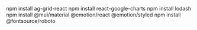 npm install ag-grid-react
npm install react-google-charts
npm install lodash
npm install @mui/material @emotion/react @emotion/styled
npm install @fontsource/roboto
